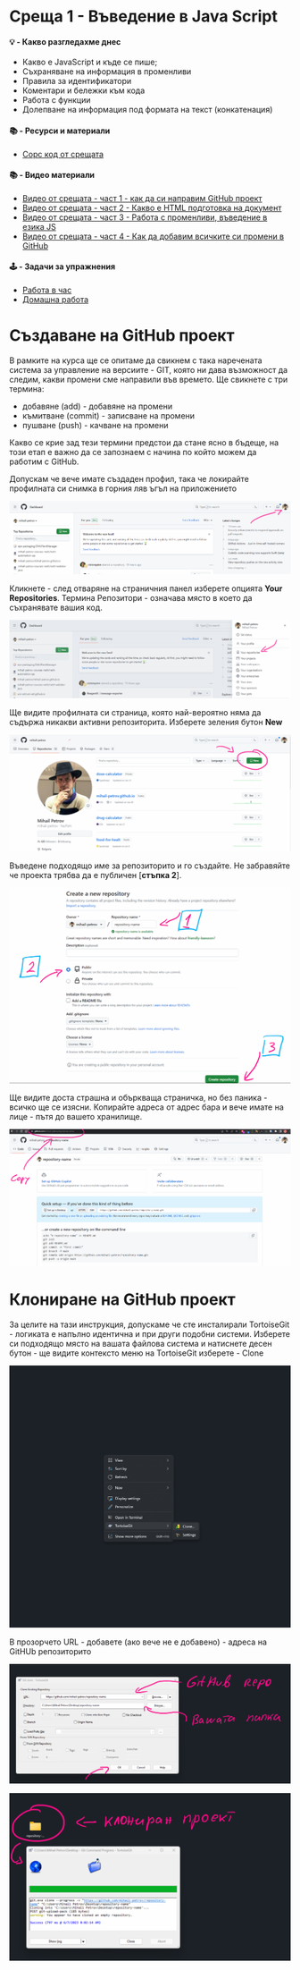 # Среща 1 - Въведение в Java Script

#### 💡 - Какво разгледахме днес
- Какво е JavaScript и къде се пише;
- Съхраняване на информация в променливи
- Правила за идентификатори
- Коментари и бележки към кода
- Работа с функции
- Долепване на информация под формата на текст (конкатенация)

#### 📚 - Ресурси и материали
- [Сорс код от срещата](./source/)

#### 📚 - Видео материали
- [Видео от срещата - част 1 - как да си направим GitHub проект](https://youtu.be/NrpsipHl_xI)
- [Видео от срещата - част 2 - Какво е HTML подготовка на документ](https://youtu.be/aj5Rl72HxRA)
- [Видео от срещата - част 3 - Работа с променливи, въведение в езика JS](https://youtu.be/pUlrCsXLsDo)
- [Видео от срещата - част 4 - Как да добавим всичките си промени в GitHub](https://youtu.be/RLTvKDy_1EI)

#### 🕹️ - Задачи за упражнения
- [Работа в час](./cw/README.md)
- [Домашна работа](./hw/README.md)

# Създаване на GitHub проект

В рамките на курса ще се опитаме да свикнем с така наречената система за управление на версиите - GIT, която ни дава възможност да следим, какви промени сме направили във времето. Ще свикнете с три термина:
- добавяне (add) - добавяне на промени
- къмитване (commit) - записване на промени 
- пушване (push) - качване на промени

Какво се крие зад тези термини предстои да стане ясно в бъдеще, на този етап е важно да се запознаем с начина по който можем да работим с GitHub.

Допускам че вече имате създаден профил, така че локирайте профилната си снимка в горния ляв ъгъл на приложението

![](imgs/2023-06-07-07-44-55.png)

Кликнете - след отваряне на страничния панел изберете опцията **Your Repositories**. Термина Репозитори - означава място в което да съхранявате вашия код.

![](imgs/2023-06-07-07-46-11.png)

Ще видите профилната си страница, която най-вероятно няма да съдържа никакви активни репозиторита. Изберете зеления бутон **New**

![](imgs/2023-06-07-07-48-14.png)

Въведене подходящо име за репозиторито и го създайте. Не забравяйте че проекта трябва да е публичен [**стъпка 2**].

![](imgs/2023-06-07-07-52-15.png)

Ще видите доста страшна и объркваща страничка, но без паника - всичко ще се изясни. Копирайте адреса от адрес бара и вече имате на лице - пътя до вашето хранилище. 

![](imgs/2023-06-07-07-54-23.png)


# Клониране на GitHub проект

За целите на тази инструкция, допускаме че сте инсталирали TortoiseGit - логиката е напълно идентична и при други подобни системи. Изберете си подходящо място на вашата файлова система и натиснете десен бутон - ще видите контексто меню на TortoiseGit изберете - Clone 

![](imgs/2023-06-07-07-58-39.png)

В прозорчето URL - добавете (ако вече не е добавено) - адреса на GitHUb репозиторито

![](imgs/2023-06-07-08-01-20.png)

![](imgs/2023-06-07-08-03-23.png)